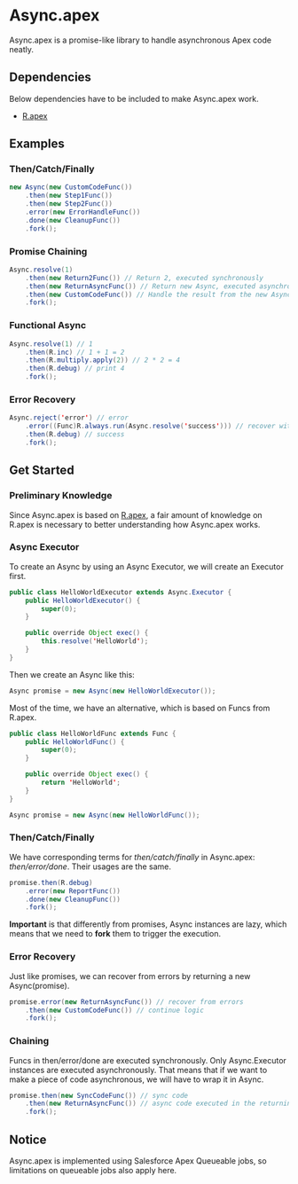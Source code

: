 # Async.apex
Async.apex is a promise-like library to handle asynchronous Apex code neatly.

## Dependencies
Below dependencies have to be included to make Async.apex work.

- [R.apex](https://github.com/Click-to-Cloud/R.apex)


## Examples
### Then/Catch/Finally
```java
new Async(new CustomCodeFunc())
    .then(new Step1Func())
    .then(new Step2Func())
    .error(new ErrorHandleFunc())
    .done(new CleanupFunc())
    .fork();
```

### Promise Chaining
```java
Async.resolve(1)
    .then(new Return2Func()) // Return 2, executed synchronously
    .then(new ReturnAsyncFunc()) // Return new Async, executed asynchronously
    .then(new CustomCodeFunc()) // Handle the result from the new Async
    .fork();
```

### Functional Async
```java
Async.resolve(1) // 1
    .then(R.inc) // 1 + 1 = 2
    .then(R.multiply.apply(2)) // 2 * 2 = 4
    .then(R.debug) // print 4
    .fork();
```

### Error Recovery
```java
Async.reject('error') // error
    .error((Func)R.always.run(Async.resolve('success'))) // recover with success
    .then(R.debug) // success
    .fork();
```

## Get Started

### Preliminary Knowledge
Since Async.apex is based on [R.apex](https://github.com/Click-to-Cloud/R.apex), a fair amount of knowledge on R.apex is necessary to better understanding how Async.apex works.

### Async Executor
To create an Async by using an Async Executor, we will create an Executor first.

```java
public class HelloWorldExecutor extends Async.Executor {
    public HelloWorldExecutor() {
        super(0);
    }

    public override Object exec() {
        this.resolve('HelloWorld');
    }
}
```

Then we create an Async like this:

```java
Async promise = new Async(new HelloWorldExecutor());
```

Most of the time, we have an alternative, which is based on Funcs from R.apex.

```java
public class HelloWorldFunc extends Func {
    public HelloWorldFunc() {
        super(0);
    }

    public override Object exec() {
        return 'HelloWorld';
    }
}

Async promise = new Async(new HelloWorldFunc());
```

### Then/Catch/Finally
We have corresponding terms for *then/catch/finally* in Async.apex: *then/error/done*. Their usages are the same.

```java
promise.then(R.debug)
    .error(new ReportFunc())
    .done(new CleanupFunc())
    .fork();
```

**Important** is that differently from promises, Async instances are lazy, which means that we need to **fork** them to trigger the execution.

### Error Recovery
Just like promises, we can recover from errors by returning a new Async(promise).

```java
promise.error(new ReturnAsyncFunc()) // recover from errors
    .then(new CustomCodeFunc()) // continue logic
    .fork();
```

### Chaining
Funcs in then/error/done are executed synchronously. Only Async.Executor instances are executed asynchronously. That means that if we want to make a piece of code asynchronous, we will have to wrap it in Async.

```java
promise.then(new SyncCodeFunc()) // sync code
    .then(new ReturnAsyncFunc()) // async code executed in the returning Async
    .fork();
```

## Notice
Async.apex is implemented using Salesforce Apex Queueable jobs, so limitations on queueable jobs also apply here.
